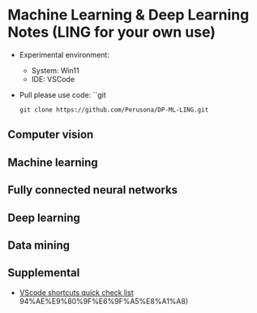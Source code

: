 # Machine Learning & Deep Learning Notes (LING for your own use)

- Experimental environment:

  - System: Win11
  - IDE: VSCode
- Pull please use code: ``git

  ```git
  git clone https://github.com/Perusona/DP-ML-LING.git
  ```

## Computer vision

## Machine learning

## Fully connected neural networks

## Deep learning

## Data mining

## Supplemental

- [VScode shortcuts quick check list](https://www.cheat-sheet.cn/post/vs-code-keyboard-shortcuts/#:~:text=Visual%20Studio%20Code%E5%BF%AB%E6%8D%B7%E9%) 94%AE%E9%80%9F%E6%9F%A5%E8%A1%A8)
